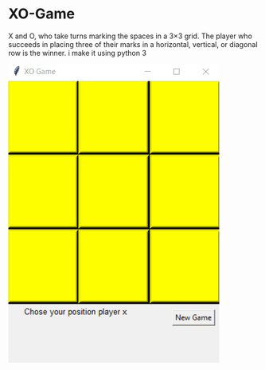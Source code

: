 # XO-Game
 X and O, who take turns marking the spaces in a 3×3 grid. The player who succeeds in placing three of their marks in a horizontal, vertical, or diagonal row is the winner. i make it using python 3

![demo](gif.gif)
